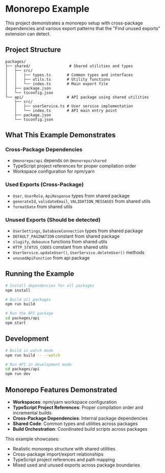 # Monorepo Example

This project demonstrates a monorepo setup with cross-package dependencies and various export patterns that the "Find unused exports" extension can detect.

## Project Structure

```
packages/
├── shared/                 # Shared utilities and types
│   ├── src/
│   │   ├── types.ts       # Common types and interfaces
│   │   ├── utils.ts       # Utility functions
│   │   └── index.ts       # Main export file
│   ├── package.json
│   └── tsconfig.json
└── api/                   # API package using shared utilities
    ├── src/
    │   ├── userService.ts # User service implementation
    │   └── index.ts       # API main entry point
    ├── package.json
    └── tsconfig.json
```

## What This Example Demonstrates

### Cross-Package Dependencies

- `@monorepo/api` depends on `@monorepo/shared`
- TypeScript project references for proper compilation order
- Workspace configuration for npm/yarn

### Used Exports (Cross-Package)

- `User`, `UserRole`, `ApiResponse` types from shared package
- `generateId`, `validateEmail`, `VALIDATION_MESSAGES` from shared utils
- `formatDate` from shared utils

### Unused Exports (Should be detected)

- `UserSettings`, `DatabaseConnection` types from shared package
- `DEFAULT_PAGINATION` constant from shared package
- `slugify`, `debounce` functions from shared utils
- `HTTP_STATUS_CODES` constant from shared utils
- `UserService.updateUser()`, `UserService.deleteUser()` methods
- `unusedApiFunction` from api package

## Running the Example

```bash
# Install dependencies for all packages
npm install

# Build all packages
npm run build

# Run the API package
cd packages/api
npm start
```

## Development

```bash
# Build in watch mode
npm run build -- --watch

# Run API in development mode
cd packages/api
npm run dev
```

## Monorepo Features Demonstrated

- **Workspaces**: npm/yarn workspace configuration
- **TypeScript Project References**: Proper compilation order and incremental builds
- **Cross-Package Dependencies**: Internal package dependencies
- **Shared Code**: Common types and utilities across packages
- **Build Orchestration**: Coordinated build scripts across packages

This example showcases:

- Realistic monorepo structure with shared utilities
- Cross-package import/export relationships
- TypeScript project references and path mapping
- Mixed used and unused exports across package boundaries
